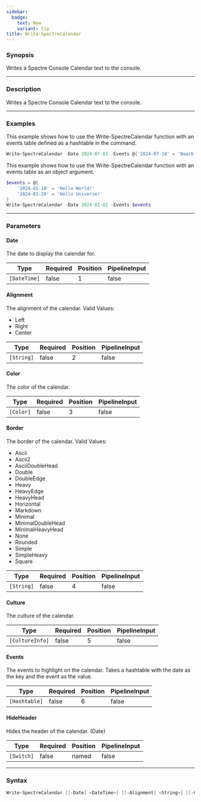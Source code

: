 ```yaml
---
sidebar:
  badge:
    text: New
    variant: tip
title: Write-SpectreCalendar
---
```




### Synopsis
Writes a Spectre Console Calendar text to the console.

---

### Description

Writes a Spectre Console Calendar text to the console.

---

### Examples
This example shows how to use the Write-SpectreCalendar function with an events table defined as a hashtable in the command.

```powershell
Write-SpectreCalendar -Date 2024-07-01 -Events @{'2024-07-10' = 'Beach time!'; '2024-07-20' = 'Barbecue' }
```
This example shows how to use the Write-SpectreCalendar function with an events table as an object argument.

```powershell
$events = @{
    '2024-01-10' = 'Hello World!'
    '2024-01-20' = 'Hello Universe!'
}
Write-SpectreCalendar -Date 2024-01-01 -Events $events
```

---

### Parameters
#### **Date**
The date to display the calendar for.

|Type        |Required|Position|PipelineInput|
|------------|--------|--------|-------------|
|`[DateTime]`|false   |1       |false        |

#### **Alignment**
The alignment of the calendar.
Valid Values:

* Left
* Right
* Center

|Type      |Required|Position|PipelineInput|
|----------|--------|--------|-------------|
|`[String]`|false   |2       |false        |

#### **Color**
The color of the calendar.

|Type     |Required|Position|PipelineInput|
|---------|--------|--------|-------------|
|`[Color]`|false   |3       |false        |

#### **Border**
The border of the calendar.
Valid Values:

* Ascii
* Ascii2
* AsciiDoubleHead
* Double
* DoubleEdge
* Heavy
* HeavyEdge
* HeavyHead
* Horizontal
* Markdown
* Minimal
* MinimalDoubleHead
* MinimalHeavyHead
* None
* Rounded
* Simple
* SimpleHeavy
* Square

|Type      |Required|Position|PipelineInput|
|----------|--------|--------|-------------|
|`[String]`|false   |4       |false        |

#### **Culture**
The culture of the calendar.

|Type           |Required|Position|PipelineInput|
|---------------|--------|--------|-------------|
|`[CultureInfo]`|false   |5       |false        |

#### **Events**
The events to highlight on the calendar.
Takes a hashtable with the date as the key and the event as the value.

|Type         |Required|Position|PipelineInput|
|-------------|--------|--------|-------------|
|`[Hashtable]`|false   |6       |false        |

#### **HideHeader**
Hides the header of the calendar. (Date)

|Type      |Required|Position|PipelineInput|
|----------|--------|--------|-------------|
|`[Switch]`|false   |named   |false        |

---

### Syntax
```powershell
Write-SpectreCalendar [[-Date] <DateTime>] [[-Alignment] <String>] [[-Color] <Color>] [[-Border] <String>] [[-Culture] <CultureInfo>] [[-Events] <Hashtable>] [-HideHeader] [<CommonParameters>]
```
